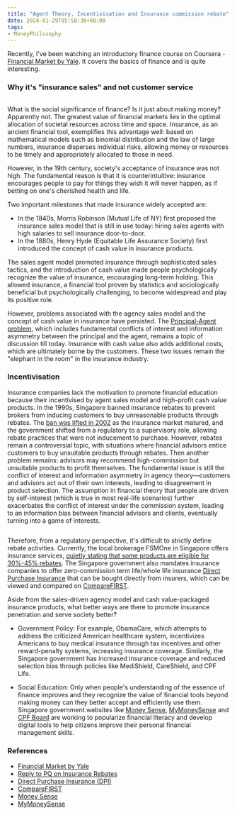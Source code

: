 ```yaml
---
title: "Agent Theory, Incentivisation and Insurance commission rebate"
date: 2024-01-29T05:58:30+08:00
tags:
- MoneyPhilosophy
---
```


Recently, I've been watching an introductory finance course on Coursera - [Financial Market by Yale](https://www.coursera.org/learn/financial-markets-global). It covers the basics of finance and is quite interesting.

### Why it's "insurance sales" and not customer service

<div>
    <span class="image fit"><img src="https://s3.ap-southeast-1.amazonaws.com/littlecheesecake.me/money.sense/agency-theory/money-sense-agency-theory-insurance-rebate.png" alt="" /></span>
</div>

What is the social significance of finance? Is it just about making money? Apparently not. The greatest value of financial markets lies in the optimal allocation of societal resources across time and space. Insurance, as an ancient financial tool, exemplifies this advantage well: based on mathematical models such as binomial distribution and the law of large numbers, insurance disperses individual risks, allowing money or resources to be timely and appropriately allocated to those in need.

However, in the 19th century, society's acceptance of insurance was not high. The fundamental reason is that it is counterintuitive: insurance encourages people to pay for things they wish it will never happen, as if betting on one's cherished health and life.

Two important milestones that made insurance widely accepted are:

- In the 1840s, Morris Robinson (Mutual Life of NY) first proposed the insurance sales model that is still in use today: hiring sales agents with high salaries to sell insurance door-to-door.
- In the 1880s, Henry Hyde (Equitable Life Assurance Society) first introduced the concept of cash value in insurance products.

The sales agent model promoted insurance through sophisticated sales tactics, and the introduction of cash value made people psychologically recognize the value of insurance, encouraging long-term holding. This allowed insurance, a financial tool proven by statistics and sociologically beneficial but psychologically challenging, to become widespread and play its positive role.

However, problems associated with the agency sales model and the concept of cash value in insurance have persisted. The [Principal-Agent problem](https://www.investopedia.com/terms/p/principal-agent-problem.asp), which includes fundamental conflicts of interest and information asymmetry between the principal and the agent, remains a topic of discussion till today. Insurance with cash value also adds additional costs, which are ultimately borne by the customers. These two issues remain the "elephant in the room" in the insurance industry.

### Incentivisation

Insurance companies lack the motivation to promote financial education because their incentivised by agent sales model and high-profit cash value products. In the 1990s, Singapore banned insurance rebates to prevent brokers from inducing customers to buy unreasonable products through rebates. The [ban was lifted in 2002](https://www.mas.gov.sg/news/parliamentary-replies/2002/reply-to-pq-on-insurance-rebates--27-august-2002) as the insurance market matured, and the government shifted from a regulatory to a supervisory role, allowing rebate practices that were not inducement to purchase. However, rebates remain a controversial topic, with situations where financial advisors entice customers to buy unsuitable products through rebates. Then another problem remains: advisors may recommend high-commission but unsuitable products to profit themselves. The fundamental issue is still the conflict of interest and information asymmetry in agency theory—customers and advisors act out of their own interests, leading to disagreement in product selection. The assumption in financial theory that people are driven by self-interest (which is true in most real-life scenarios) further exacerbates the conflict of interest under the commission system, leading to an information bias between financial advisors and clients, eventually turning into a game of interests.

<div>
    <span class="image fit" style="max-width: 400px;"><img src="https://s3.ap-southeast-1.amazonaws.com/littlecheesecake.me/money.sense/agency-theory/money-sense-agency-theory-insurance-en.png" alt="" /></span>
</div>

Therefore, from a regulatory perspective, it's difficult to strictly define rebate activities. Currently, the local brokerage FSMOne in Singapore offers insurance services, [quietly stating that some products are eligible for 30%-45% rebates](https://secure.fundsupermart.com/fsm/advice-services/faq/9322/?source=ins&rank=2). The Singapore government also mandates insurance companies to offer zero-commission term life/whole life insurance [Direct Purchase Insurance](https://www.moneysense.gov.sg/buying-direct-purchase-insurance/) that can be bought directly from insurers, which can be viewed and compared on [CompareFIRST](https://www.comparefirst.sg/wap/homeEvent.action).


Aside from the sales-driven agency model and cash value-packaged insurance products, what better ways are there to promote insurance penetration and serve society better?

- Government Policy: For example, ObamaCare, which attempts to address the criticized American healthcare system, incentivizes Americans to buy medical insurance through tax incentives and other reward-penalty systems, increasing insurance coverage. Similarly, the Singapore government has increased insurance coverage and reduced selection bias through policies like MediShield, CareShield, and CPF Life.

- Social Education: Only when people's understanding of the essence of finance improves and they recognize the value of financial tools beyond making money can they better accept and efficiently use them. Singapore government websites like [Money Sense](https://www.moneysense.gov.sg/), [MyMoneySense](https://www.mymoneysense.gov.sg/) and [CPF Board](https://www.cpf.gov.sg/member) are working to popularize financial literacy and develop digital tools to help citizens improve their personal financial management skills.


### References

- [Financial Market by Yale](https://www.coursera.org/learn/financial-markets-global)
- [Reply to PQ on Insurance Rebates](https://www.mas.gov.sg/news/parliamentary-replies/2002/reply-to-pq-on-insurance-rebates--27-august-2002)
- [Direct Purchase Insurance (DPI)](https://www.moneysense.gov.sg/buying-direct-purchase-insurance/)
- [CompareFIRST](https://www.comparefirst.sg/wap/homeEvent.action)
- [Money Sense](https://www.moneysense.gov.sg/)
- [MyMoneySense](https://www.mymoneysense.gov.sg/)